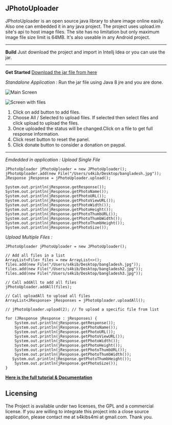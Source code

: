 JPhotoUploader
--------------
JPhotoUploader is an open source java library to share image online easily.
Also one can embedded it in any java project.
The project uses upload.im site's api to host image files. The site has no limitation but only maximum image file size limit is 64MB.
It's also useable in any Android project.


----------


**Build**
Just download the project and import in Intellj Idea or you can use the jar.


----------


**Get Started**
[Download the jar file from here](https://github.com/s4kibs4mi/JPhotoUploader/blob/master/out/artifacts/JPhotoUploader_jar/JPhotoUploader.jar?raw=true)

*Standalone Application :*
Run the jar file using Java 8 jre and you are done.

![ Main Screen ](https://github.com/s4kibs4mi/JPhotoUploader/blob/master/screens/Screen1.png?raw=true)

![ Screen with files ](https://github.com/s4kibs4mi/JPhotoUploader/blob/master/screens/Screen2.png?raw=true)

1. Click on add button to add files.
2.  Choose All / Selected to upload files. If selected then select files and click upload to upload the files.
3. Once uploaded the status will be changed.Click on a file to get full response information.
4. Click reset button to reset the panel.
5. Click donate button to consider a donation on paypal.


----------


*Emdedded in application :*
*Upload Single File*

    JPhotoUploader jPhotoUploader = new JPhotoUploader();
    jPhotoUploader.add(new File("/Users/s4kib/Desktop/bangladesh.jpg"));
    JResponse jResponse = jPhotoUploader.upload();
        
    System.out.println(jResponse.getResponse());
    System.out.println(jResponse.getPhotoName());
    System.out.println(jResponse.getPhotoURL());
    System.out.println(jResponse.getPhotoViewURL());
    System.out.println(jResponse.getPhotoWidth());
    System.out.println(jResponse.getPhotoHeight());
    System.out.println(jResponse.getPhotoThumbURL());
    System.out.println(jResponse.getPhotoThumbWidth());
    System.out.println(jResponse.getPhotoThumbHeight());
    System.out.println(jResponse.getPhotoSize());

*Upload Multiple Files :*

    JPhotoUploader jPhotoUploader = new JPhotoUploader();

    // Add all files in a list
    ArrayList<File> files = new ArrayList<>();
    files.add(new File("/Users/s4kib/Desktop/bangladesh.jpg"));
    files.add(new File("/Users/s4kib/Desktop/bangladesh2.jpg"));
    files.add(new File("/Users/s4kib/Desktop/bangladesh3.jpg"));

    // Call addAll to add all files
    jPhotoUploader.addAll(files);

    // Call uploadAll to upload all files
    ArrayList<JResponse> jResponses = jPhotoUploader.uploadAll();

    // jPhotoUploader.upload(2); // To upload a specific file from list

    for (JResponse jResponse : jResponses) {
        System.out.println(jResponse.getResponse());
        System.out.println(jResponse.getPhotoName());
        System.out.println(jResponse.getPhotoURL());
        System.out.println(jResponse.getPhotoViewURL());
        System.out.println(jResponse.getPhotoWidth());
        System.out.println(jResponse.getPhotoHeight());
        System.out.println(jResponse.getPhotoThumbURL());
        System.out.println(jResponse.getPhotoThumbWidth());
       System.out.println(jResponse.getPhotoThumbHeight());
        System.out.println(jResponse.getPhotoSize());
    }


**[Here is the full tutorial & Documentation](http://www.sakibsami.com/2015/11/jphotouploader-usage-documentation.html)**

Licensing
---------
The Project is available under two licenses, the GPL and a commercial license. If you are willing to integrate this project into a close source application, please contact me at s4kibs4mi at gmail.com. Thank you.
